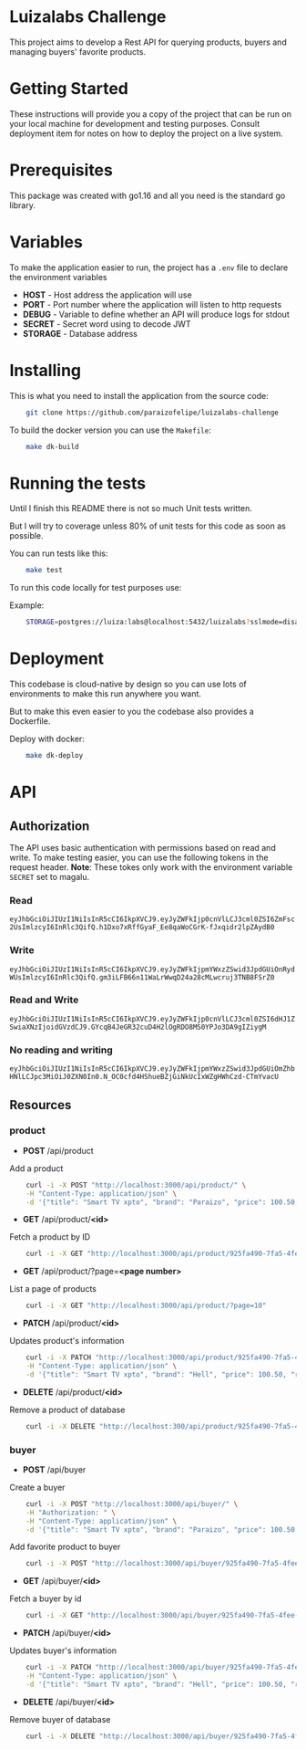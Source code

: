 # Luizalabs Challenge

This project aims to develop a Rest API for querying products, buyers and managing buyers' favorite products.

# Getting Started

These instructions will provide you a copy of the project that can be run on your local machine for development and testing purposes. Consult deployment item for notes on how to deploy the project on a live system.

# Prerequisites

This package was created with go1.16 and all you need is the standard go library.

# Variables

To make the application easier to run, the project has a `.env` file to declare the environment variables

- **HOST** - Host address the application will use
- **PORT** - Port number where the application will listen to http requests
- **DEBUG** - Variable to define whether an API will produce logs for stdout
- **SECRET** - Secret word using to decode JWT
- **STORAGE** - Database address

# Installing

This is what you need to install the application from the source code:

```bash
    git clone https://github.com/paraizofelipe/luizalabs-challenge
```

To build the docker version you can use the `Makefile`:

```bash
    make dk-build 
```

# Running the tests

Until I finish this README there is not so much Unit tests written.

But I will try to coverage unless 80% of unit tests for this code as soon as possible.

You can run tests like this:

```bash
    make test
```

To run this code locally for test purposes use:

Example:
```bash
    STORAGE=postgres://luiza:labs@localhost:5432/luizalabs?sslmode=disable DEBUG=true HOST=0.0.0.0 SECRET=magalu PORT=3000 make start
```

# Deployment

This codebase is cloud-native by design so you can use lots of environments to make this run anywhere you want.

But to make this even easier to you the codebase also provides a Dockerfile.

Deploy with docker:

```bash
    make dk-deploy
```

# API

## Authorization

The API uses basic authentication with permissions based on read and write. To make testing easier, you can use the following tokens in the request header.
**Note**: These tokes only work with the environment variable `SECRET` set to magalu.

### Read

`eyJhbGciOiJIUzI1NiIsInR5cCI6IkpXVCJ9.eyJyZWFkIjp0cnVlLCJ3cml0ZSI6ZmFsc2UsImlzcyI6InRlc3QifQ.h1Dxo7xRffGyaF_Ee8qaWoCGrK-fJxqidr2lpZAydB0`

### Write

`eyJhbGciOiJIUzI1NiIsInR5cCI6IkpXVCJ9.eyJyZWFkIjpmYWxzZSwid3JpdGUiOnRydWUsImlzcyI6InRlc3QifQ.gm3iLFB66n11WaLrWwqD24a28cMLwcruj3TNB8FSrZ0`

### Read and Write

`eyJhbGciOiJIUzI1NiIsInR5cCI6IkpXVCJ9.eyJyZWFkIjp0cnVlLCJ3cml0ZSI6dHJ1ZSwiaXNzIjoidGVzdCJ9.GYcqB4JeGR32cuD4H2lOgRDO8MS0YPJo3DA9gIZiygM`

### No reading and writing

`eyJhbGciOiJIUzI1NiIsInR5cCI6IkpXVCJ9.eyJyZWFkIjpmYWxzZSwid3JpdGUiOmZhbHNlLCJpc3MiOiJ0ZXN0In0.N_OC0cfd4HShueBZjGiNkUcIxWZgHWhCzd-CTmYvacU`

## Resources

### product

- **POST** /api/product

Add a product

```bash
    curl -i -X POST "http://localhost:3000/api/product/" \
    -H "Content-Type: application/json" \
    -d '{"title": "Smart TV xpto", "brand": "Paraizo", "price": 100.50, "review_score": 4.5, "image": "http://brand.com/image.png" }' 
```

- **GET** /api/product/**\<id\>**

Fetch a product by ID

```bash
    curl -i -X GET "http://localhost:3000/api/product/925fa490-7fa5-4fee-8035-3b691af02cb8" 
```

- **GET** /api/product/?page=**\<page number\>**

List a page of products

```bash
    curl -i -X GET "http://localhost:3000/api/product/?page=10" 
```

- **PATCH** /api/product/**\<id\>**

Updates product's information

```bash
    curl -i -X PATCH "http://localhost:3000/api/product/925fa490-7fa5-4fee-8035-3b691af02cb8" \
    -H "Content-Type: application/json" \
    -d '{"title": "Smart TV xpto", "brand": "Hell", "price": 100.50, "review_score": 4.5, "image": "http://brand.com/image.png" }' 
```

- **DELETE** /api/product/**\<id\>**

Remove a product of database

```bash
    curl -i -X DELETE "http://localhost:300/api/product/925fa490-7fa5-4fee-8035-3b691af02cb8" 
```

### buyer

- **POST** /api/buyer

Create a buyer

```bash
    curl -i -X POST "http://localhost:3000/api/buyer/" \
    -H "Authorization: " \
    -H "Content-Type: application/json" \
    -d '{"title": "Smart TV xpto", "brand": "Paraizo", "price": 100.50, "review_score": 4.5, "image": "http://brand.com/image.png" }' 
```
Add favorite product to buyer

```bash
    curl -i -X POST "http://localhost:3000/api/buyer/925fa490-7fa5-4fee-8035-3b691af02cb8/product/f4cacf02-4e71-42ad-9fd8-ace6d27a4c87"
```

- **GET** /api/buyer/**\<id\>**

Fetch a buyer by id

```bash
    curl -i -X GET "http://localhost:3000/api/buyer/925fa490-7fa5-4fee-8035-3b691af02cb8" 
```

- **PATCH** /api/buyer/**\<id\>**

Updates buyer's information

```bash
    curl -i -X PATCH "http://localhost:3000/api/buyer/925fa490-7fa5-4fee-8035-3b691af02cb8" \
    -H "Content-Type: application/json" \
    -d '{"title": "Smart TV xpto", "brand": "Hell", "price": 100.50, "review_score": 4.5, "image": "http://brand.com/image.png" }' 
```

- **DELETE** /api/buyer/**\<id\>**

Remove buyer of database

```bash
    curl -i -X DELETE "http://localhost:3000/api/buyer/925fa490-7fa5-4fee-8035-3b691af02cb8" 
```

